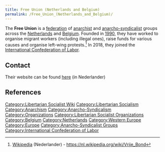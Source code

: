 ```yaml
---
title: Free Union (Netherlands and Belgium)
permalink: /Free_Union_(Netherlands_and_Belgium)/
---
```


The **Free Union** is a [federation](Confederation.md "wikilink") of
[anarchist](Anarchism.md "wikilink") and
[anarcho-syndicalist](Anarcho-Syndicalism.md "wikilink") groups across the
[Netherlands](Netherlands.md "wikilink") and [Belgium](Belgium.md "wikilink").
Founded in
[1990](Timeline_of_Libertarian_Socialism_in_Western_Europe.md "wikilink"),
they have worked to organise migrant workers (including illegal ones),
raise funds for various causes and organise left-wing protests.[^1] In
2018, they joined the [International Confederation of
Labor](International_Confederation_of_Labor.md "wikilink").

## Contact

Their website can be found [here](https://www.vrijebond.org/) (in
Nederlander)

## References

<references />

[Category:Libertarian Socialist
Wiki](Category:Libertarian_Socialist_Wiki.md "wikilink")
[Category:Libertarian
Socialism](Category:Libertarian_Socialism.md "wikilink")
[Category:Anarchism](Category:Anarchism.md "wikilink")
[Category:Anarcho-Syndicalism](Category:Anarcho-Syndicalism.md "wikilink")
[Category:Organizations](Category:Organizations.md "wikilink")
[Category:Libertarian Socialist
Organizations](Category:Libertarian_Socialist_Organizations.md "wikilink")
[Category:Belgium](Category:Belgium.md "wikilink")
[Category:Netherlands](Category:Netherlands.md "wikilink")
[Category:Western Europe](Category:Western_Europe.md "wikilink")
[Category:Europe](Category:Europe.md "wikilink")
[Category:Anarcho-Syndicalist
Groups](Category:Anarcho-Syndicalist_Groups.md "wikilink")
[Category:International Confederation of
Labor](Category:International_Confederation_of_Labor.md "wikilink")

[^1]: [Wikipedia](Wikipedia.md "wikilink") (Nederlander) -
    <https://nl.wikipedia.org/wiki/Vrije_Bond>